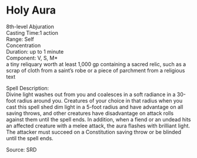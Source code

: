 # Holy Aura
8th-level Abjuration<br>
Casting Time:1 action<br>
Range: Self<br>
Concentration<br>
Duration: up to 1 minute<br>
Component: V, S, M*<br>
a tiny reliquary worth at least 1,000 gp containing a sacred relic, such as a scrap of cloth from a saint’s robe or a piece of parchment from a religious text

Spell Description:<br>
Divine light washes out from you and coalesces in a soft radiance in a 30-foot radius around you. Creatures of your choice in that radius when you cast this spell shed dim light in a 5-foot radius and have advantage on all saving throws, and other creatures have disadvantage on attack rolls against them until the spell ends. In addition, when a fiend or an undead hits an affected creature with a melee attack, the aura flashes with brilliant light. The attacker must succeed on a Constitution saving throw or be blinded until the spell ends.

Source: SRD
